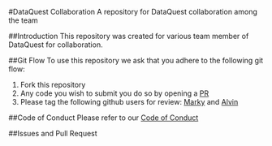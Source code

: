 #DataQuest Collaboration
A repository for DataQuest collaboration among the team

##Introduction
This repository was created for various team member of DataQuest for collaboration.


##Git Flow
To use this repository we ask that you adhere to the following git flow:
1. Fork this repository
2. Any code you wish to submit you do so by opening a [PR](https://help.github.com/en/articles/creating-a-pull-request-from-a-fork)
3. Please tag the following github users for review: [Marky](https://github.com/markyjackson-taulia) and [Alvin](https://github.com/alvinctk)


##Code of Conduct
Please refer to our [Code of Conduct](https://community.dataquest.io/faq)


##Issues and Pull Request


